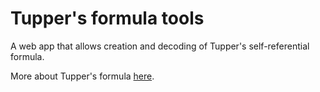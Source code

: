# Tupper's formula tools

A web app that allows creation and decoding of Tupper's self-referential formula.

More about Tupper's formula [here](https://en.wikipedia.org/wiki/Tupper%27s_self-referential_formula).
